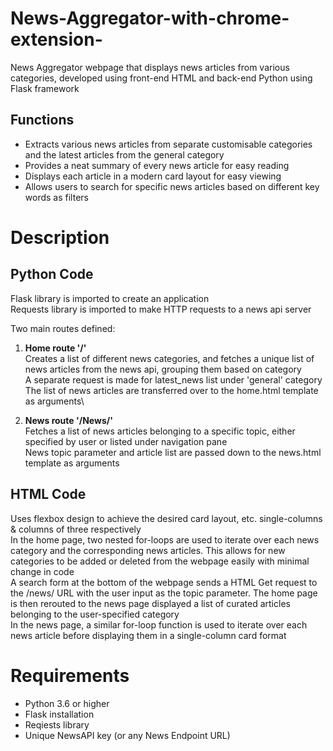 # News-Aggregator-with-chrome-extension-

News Aggregator webpage that displays news articles from various categories, developed using front-end HTML and back-end Python using Flask framework

## Functions
- Extracts various news articles from separate customisable categories and the latest articles from the general category
- Provides a neat summary of every news article for easy reading
- Displays each article in a modern card layout for easy viewing
- Allows users to search for specific news articles based on different key words as filters

# Description

## Python Code
Flask library is imported to create an application\
Requests library is imported to make HTTP requests to a news api server

Two main routes defined:

1. **Home route '/'**
<br> Creates a list of different news categories, and fetches a unique list of news articles from the news api, grouping them based on category\
A separate request is made for latest_news list under 'general' category\
The list of news articles are transferred over to the home.html template as arguments\

2. **News route '/News/<topic>'**\
Fetches a list of news articles belonging to a specific topic, either specified by user or listed under navigation pane\
News topic parameter and article list are passed down to the news.html template as arguments

## HTML Code
Uses flexbox design to achieve the desired card layout, etc. single-columns & columns of three respectively\
In the home page, two nested for-loops are used to iterate over each news category and the corresponding news articles. This allows for new categories to be added or deleted from the webpage easily with minimal change in code\
A search form at the bottom of the webpage sends a HTML Get request to the /news/<topic> URL with the user input as the topic parameter. The home page is then rerouted to the news page displayed a list of curated articles belonging to the user-specified category\
In the news page, a similar for-loop function is used to iterate over each news article before displaying them in a single-column card format

# Requirements
- Python 3.6 or higher
- Flask installation
- Reqiests library
- Unique NewsAPI key (or any News Endpoint URL)
